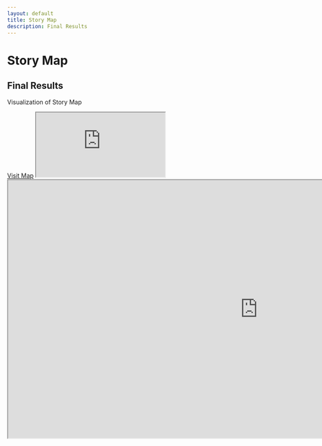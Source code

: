 ```yaml
---
layout: default
title: Story Map
description: Final Results
---
```


# Story Map

## Final Results

<p>Visualization of Story Map</p>
<a href="http://bl.ocks.org/rohuniyer/raw/d2241adcc0b17e41ab4fd5fcc245fe43/">Visit Map</a>

<iframe src="http://bl.ocks.org/rohuniyer/raw/2613866ccf10e816da957d2637b644ec/"></iframe>
<iframe src="http://bl.ocks.org/rohuniyer/2613866ccf10e816da957d2637b644ec" height="600" width="1160"></iframe>
